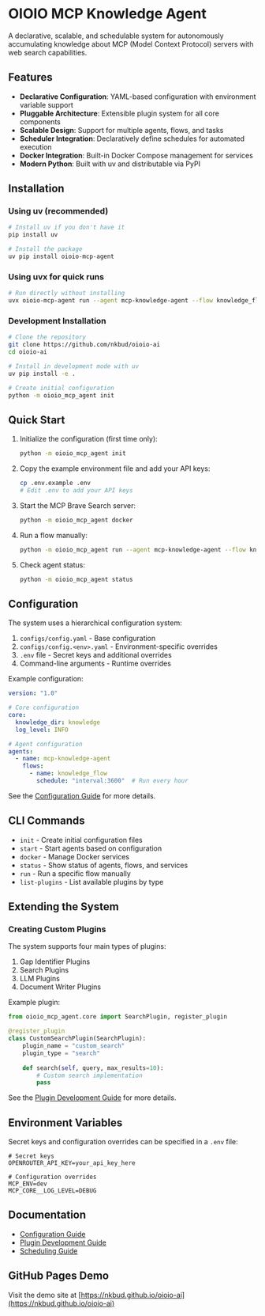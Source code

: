 # OIOIO MCP Knowledge Agent

A declarative, scalable, and schedulable system for autonomously accumulating knowledge about MCP (Model Context Protocol) servers with web search capabilities.

## Features

- **Declarative Configuration**: YAML-based configuration with environment variable support
- **Pluggable Architecture**: Extensible plugin system for all core components
- **Scalable Design**: Support for multiple agents, flows, and tasks
- **Scheduler Integration**: Declaratively define schedules for automated execution
- **Docker Integration**: Built-in Docker Compose management for services
- **Modern Python**: Built with uv and distributable via PyPI

## Installation

### Using uv (recommended)

```bash
# Install uv if you don't have it
pip install uv

# Install the package
uv pip install oioio-mcp-agent
```

### Using uvx for quick runs

```bash
# Run directly without installing
uvx oioio-mcp-agent run --agent mcp-knowledge-agent --flow knowledge_flow
```

### Development Installation

```bash
# Clone the repository
git clone https://github.com/nkbud/oioio-ai
cd oioio-ai

# Install in development mode with uv
uv pip install -e .

# Create initial configuration
python -m oioio_mcp_agent init
```

## Quick Start

1. Initialize the configuration (first time only):
   ```bash
   python -m oioio_mcp_agent init
   ```

2. Copy the example environment file and add your API keys:
   ```bash
   cp .env.example .env
   # Edit .env to add your API keys
   ```

3. Start the MCP Brave Search server:
   ```bash
   python -m oioio_mcp_agent docker
   ```

4. Run a flow manually:
   ```bash
   python -m oioio_mcp_agent run --agent mcp-knowledge-agent --flow knowledge_flow
   ```

5. Check agent status:
   ```bash
   python -m oioio_mcp_agent status
   ```

## Configuration

The system uses a hierarchical configuration system:

1. `configs/config.yaml` - Base configuration
2. `configs/config.<env>.yaml` - Environment-specific overrides
3. `.env` file - Secret keys and additional overrides
4. Command-line arguments - Runtime overrides

Example configuration:

```yaml
version: "1.0"

# Core configuration
core:
  knowledge_dir: knowledge
  log_level: INFO

# Agent configuration
agents:
  - name: mcp-knowledge-agent
    flows:
      - name: knowledge_flow
        schedule: "interval:3600"  # Run every hour
```

See the [Configuration Guide](docs/howto/configuration.md) for more details.

## CLI Commands

- `init` - Create initial configuration files
- `start` - Start agents based on configuration
- `docker` - Manage Docker services
- `status` - Show status of agents, flows, and services
- `run` - Run a specific flow manually
- `list-plugins` - List available plugins by type

## Extending the System

### Creating Custom Plugins

The system supports four main types of plugins:

1. Gap Identifier Plugins
2. Search Plugins
3. LLM Plugins
4. Document Writer Plugins

Example plugin:

```python
from oioio_mcp_agent.core import SearchPlugin, register_plugin

@register_plugin
class CustomSearchPlugin(SearchPlugin):
    plugin_name = "custom_search"
    plugin_type = "search"
    
    def search(self, query, max_results=10):
        # Custom search implementation
        pass
```

See the [Plugin Development Guide](docs/howto/plugins.md) for more details.

## Environment Variables

Secret keys and configuration overrides can be specified in a `.env` file:

```
# Secret keys
OPENROUTER_API_KEY=your_api_key_here

# Configuration overrides
MCP_ENV=dev
MCP_CORE__LOG_LEVEL=DEBUG
```

## Documentation

- [Configuration Guide](docs/howto/configuration.md)
- [Plugin Development Guide](docs/howto/plugins.md)
- [Scheduling Guide](docs/howto/scheduling.md)

## GitHub Pages Demo

Visit the demo site at [https://nkbud.github.io/oioio-ai](https://nkbud.github.io/oioio-ai)